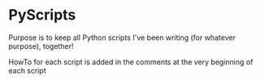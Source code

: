 # PyScripts

Purpose is to keep all Python scripts I've been writing (for whatever purpose), together!

HowTo for each script is added in the comments at the very beginning of each script

